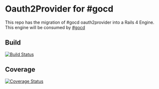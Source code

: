 # Oauth2Provider for #gocd

This repo has the migration of #gocd oauth2provider into a Rails 4 Engine. This engine will be consumed by [#gocd](https://gocd.org)

## Build

[![Build Status](https://snap-ci.com/sachinsudheendra/gocd_oauth2_provider_engine/branch/master/build_image)](https://snap-ci.com/sachinsudheendra/gocd_oauth2_provider_engine/branch/master) 

## Coverage

[![Coverage Status](https://coveralls.io/repos/sachinsudheendra/gocd_oauth2_provider_engine/badge.png?branch=master)](https://coveralls.io/r/sachinsudheendra/gocd_oauth2_provider_engine?branch=master)

